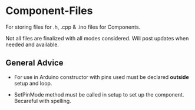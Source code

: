 # Component-Files

For storing files for .h, .cpp & .ino files for Components.

Not all files are finalized with all modes considered. Will post updates when needed and available.



## General Advice

- For use in Arduino constructor with pins used must be declared **outside** setup and loop.

- SetPinMode method must be called in setup to set up the component. Becareful with spelling.


